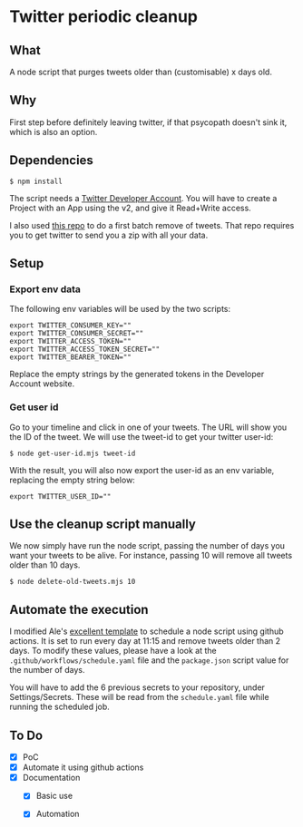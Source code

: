 # Twitter periodic cleanup

## What

A node script that purges tweets older than (customisable) x days old. 

## Why

First step before definitely leaving twitter, if that psycopath doesn't sink it, which is also an option. 

## Dependencies


```
$ npm install
```

The script needs a [Twitter Developer Account](https://developer.twitter.com). You will have to create a Project with an App using the v2, and give it Read+Write access.

I also used [this repo](https://github.com/koenrh/delete-tweets) to do a first batch remove of tweets. That repo requires you to get twitter to send you a zip with all your data. 

## Setup

### Export env data

The following env variables will be used by the two scripts:

```
export TWITTER_CONSUMER_KEY=""
export TWITTER_CONSUMER_SECRET=""
export TWITTER_ACCESS_TOKEN=""
export TWITTER_ACCESS_TOKEN_SECRET=""
export TWITTER_BEARER_TOKEN=""
```

Replace the empty strings by the generated tokens in the Developer Account website. 


### Get user id

Go to your timeline and click in one of your tweets. The URL will show you the ID of the tweet. We will use the tweet-id to get your twitter user-id:


```
$ node get-user-id.mjs tweet-id
```

With the result, you will also now export the user-id as an env variable, replacing the empty string below:

```
export TWITTER_USER_ID=""
```

## Use the cleanup script manually

We now simply have run the node script, passing the number of days you want your tweets to be alive. For instance, passing 10 will remove all tweets older than 10 days.


```
$ node delete-old-tweets.mjs 10
```

## Automate the execution

I modified Ale's [excellent template](https://github.com/bomberstudios/run-node-with-github-actions) to schedule a node script using github actions. It is set to run every day at 11:15 and remove tweets older than 2 days. To modify these values, please have a look at the `.github/workflows/schedule.yaml` file and the `package.json` script value for the number of days.

You will have to add the 6 previous secrets to your repository, under Settings/Secrets. These will be read from the `schedule.yaml` file while running the scheduled job.


## To Do

* [x] PoC
* [x] Automate it using github actions
* [x] Documentation
  * [x] Basic use
  * [x] Automation



